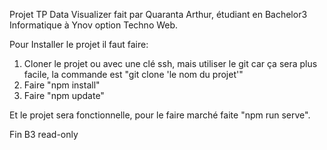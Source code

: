 Projet TP Data Visualizer fait par Quaranta Arthur, étudiant en Bachelor3 Informatique à Ynov option Techno Web.

Pour Installer le projet il faut faire:
1) Cloner le projet ou avec une clé ssh, mais utiliser le git car ça sera plus facile, la commande est "git clone 'le nom du projet'"
2) Faire "npm install"
3) Faire "npm update"

Et le projet sera fonctionnelle, pour le faire marché faite "npm run serve".

Fin B3 read-only
